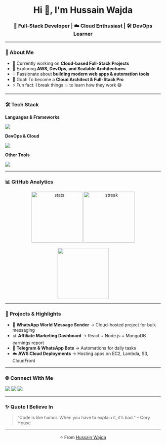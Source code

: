 <h1 align="center">Hi 👋, I'm Hussain Wajda</h1>
<h3 align="center">🚀 Full-Stack Developer | ☁️ Cloud Enthusiast | 🛠️ DevOps Learner</h3>

---

### 🌟 About Me
- 🔭 Currently working on **Cloud-based Full-Stack Projects**
- 🌱 Exploring **AWS, DevOps, and Scalable Architectures**
- 💡 Passionate about **building modern web apps & automation tools**
- 🎯 Goal: To become a **Cloud Architect & Full-Stack Pro**
- ⚡ Fun fact: I break things 💥 to learn how they work 😅

---

### 🛠️ Tech Stack
**Languages & Frameworks**
<p>
  <img src="https://skillicons.dev/icons?i=js,ts,react,nodejs,express,mongodb,mysql,php,cpp,java,py" />
</p>

**DevOps & Cloud**
<p>
  <img src="https://skillicons.dev/icons?i=aws,docker,kubernetes,git,github,linux,bash" />
</p>

**Other Tools**
<p>
  <img src="https://skillicons.dev/icons?i=vscode,postman,figma" />
</p>

---

### 📊 GitHub Analytics
<p align="center">
  <img src="https://github-readme-stats.vercel.app/api?username=hussainwajda&show_icons=true&theme=radical" alt="stats" height="165"/>
<!--   <img src="https://github-readme-streak-stats.herokuapp.com/?user=hussainwajda&theme=radical" alt="streak" height="165"/> -->
  <img src="https://streak-stats.demolab.com/?user=hussainwajda" alt="streak" height="165" />
</p>

<p align="center">
  <img src="https://github-readme-stats.vercel.app/api/top-langs/?username=hussainwajda&layout=compact&theme=radical" height="165"/>
</p>

---

### 🚀 Projects & Highlights
- 💬 **WhatsApp World Message Sender** → Cloud-hosted project for bulk messaging
- 📊 **Affiliate Marketing Dashboard** → React + Node.js + MongoDB earnings report
- 🤖 **Telegram & WhatsApp Bots** → Automations for daily tasks
- ☁️ **AWS Cloud Deployments** → Hosting apps on EC2, Lambda, S3, CloudFront

---

### 🌐 Connect With Me
<p align="left">
<a href="https://linkedin.com/in/your-link" target="blank"><img src="https://img.shields.io/badge/LinkedIn-0A66C2?style=for-the-badge&logo=linkedin&logoColor=white" /></a>
<a href="mailto:your.email@gmail.com"><img src="https://img.shields.io/badge/Gmail-D14836?style=for-the-badge&logo=gmail&logoColor=white" /></a>
<a href="https://github.com/hussainwajda"><img src="https://img.shields.io/badge/GitHub-100000?style=for-the-badge&logo=github&logoColor=white" /></a>
</p>

---

### ✨ Quote I Believe In
> “Code is like humor. When you have to explain it, it’s bad.” – Cory House  

---
<p align="center">⭐️ From <a href="https://github.com/hussainwajda">Hussain Wajda</a></p>
